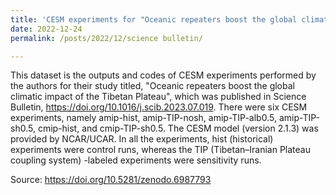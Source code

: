 ```yaml
---
title: 'CESM experiments for "Oceanic repeaters boost the global climatic impact of the Tibetan Plateau'
date: 2022-12-24
permalink: /posts/2022/12/science bulletin/

---
```


This dataset is the outputs and codes of CESM experiments performed by the authors for their study titled, "Oceanic repeaters boost the global climatic impact of the Tibetan Plateau", which was published in Science Bulletin, https://doi.org/10.1016/j.scib.2023.07.019. There were six CESM experiments, namely amip-hist, amip-TIP-nosh, amip-TIP-alb0.5, amip-TIP-sh0.5, cmip-hist, and cmip-TIP-sh0.5. The CESM model (version 2.1.3) was provided by NCAR/UCAR. In all the experiments, hist (historical) experiments were control runs, whereas the TIP (Tibetan–Iranian Plateau coupling system) -labeled experiments were sensitivity runs.

Source: https://doi.org/10.5281/zenodo.6987793
